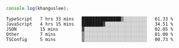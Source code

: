 ```js
console.log(khanguslee);
```

<!--START_SECTION:waka-->

```text
TypeScript   7 hrs 33 mins   ███████████████▒░░░░░░░░░   61.33 %
JavaScript   4 hrs 15 mins   ████████▓░░░░░░░░░░░░░░░░   34.51 %
JSON         15 mins         ▓░░░░░░░░░░░░░░░░░░░░░░░░   02.05 %
Other        7 mins          ▒░░░░░░░░░░░░░░░░░░░░░░░░   01.00 %
TSConfig     5 mins          ▒░░░░░░░░░░░░░░░░░░░░░░░░   00.73 %
```

<!--END_SECTION:waka-->

<!--
**khanguslee/khanguslee** is a ✨ _special_ ✨ repository because its `README.md` (this file) appears on your GitHub profile.

Here are some ideas to get you started:

- 🔭 I’m currently working on ...
- 🌱 I’m currently learning ...
- 👯 I’m looking to collaborate on ...
- 🤔 I’m looking for help with ...
- 💬 Ask me about ...
- 📫 How to reach me: ...
- 😄 Pronouns: ...
- ⚡ Fun fact: ...
-->
